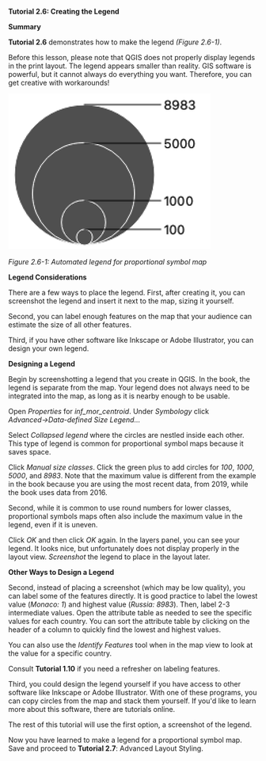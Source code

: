 **Tutorial 2.6: Creating the Legend**

**Summary**

**Tutorial 2.6** demonstrates how to make the legend *(Figure 2.6-1)*.

Before this lesson, please note that QGIS does not properly display legends in the print layout. The legend appears smaller than reality. GIS software is powerful, but it cannot always do everything you want. Therefore, you can get creative with workarounds!

 

![](2.6_legend_images/image_0.png)

*Figure 2.6-1: Automated legend for proportional symbol map*

**Legend Considerations**

There are a few ways to place the legend. First, after creating it, you can screenshot the legend and insert it next to the map, sizing it yourself.

Second, you can label enough features on the map that your audience can estimate the size of all other features.

Third, if you have other software like Inkscape or Adobe Illustrator, you can design your own legend.

**Designing a Legend**

Begin by screenshotting a legend that you create in QGIS. In the book, the legend is separate from the map. Your legend does not always need to be integrated into the map, as long as it is nearby enough to be usable.

Open *Properties* for *inf_mor_centroid*. Under *Symbology* click *Advanced→Data-defined Size Legend…*

Select *Collapsed legend* where the circles are nestled inside each other. This type of legend is common for proportional symbol maps because it saves space.

Click *Manual size classes*. Click the green plus to add circles for *100*, *1000*, *5000*, and *8983*. Note that the maximum value is different from the example in the book because you are using the most recent data, from 2019, while the book uses data from 2016.

Second, while it is common to use round numbers for lower classes, proportional symbols maps often also include the maximum value in the legend, even if it is uneven.

Click *OK* and then click *OK* again. In the layers panel, you can see your legend. It looks nice, but unfortunately does not display properly in the layout view. *Screenshot* the legend to place in the layout later.

**Other Ways to Design a Legend**

Second, instead of placing a screenshot (which may be low quality), you can label some of the features directly. It is good practice to label the lowest value (*Monaco: 1*) and highest value (*Russia: 8983*). Then, label 2-3 intermediate values. Open the attribute table as needed to see the specific values for each country. You can sort the attribute table by clicking on the header of a column to quickly find the lowest and highest values.

You can also use the *Identify Features* tool when in the map view to look at the value for a specific country.

Consult **Tutorial 1.10** if you need a refresher on labeling features.

Third, you could design the legend yourself if you have access to other software like Inkscape or Adobe Illustrator. With one of these programs, you can copy circles from the map and stack them yourself. If you'd like to learn more about this software, there are tutorials online.

The rest of this tutorial will use the first option, a screenshot of the legend.

Now you have learned to make a legend for a proportional symbol map. Save and proceed to **Tutorial 2.7**: Advanced Layout Styling.

